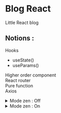 # Blog React

Little React blog

## Notions :

Hooks

- useState()
- useParams()

Higher order component  
React router  
Pure function  
Axios  

<details>
  <summary>Mode zen : Off</summary>

![Off](./docs/off.png)

</details>

<details>
  <summary>Mode zen : On</summary>

![On](./docs/on.png)

</details>

